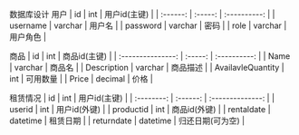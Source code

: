 数据库设计
用户
|    id    |   int   | 用户id(主键) |
| :------: | :-----: | :----------: |
| username | varchar |    用户名    |
| password | varchar |     密码     |
|   role   | varchar |   用户角色   |

商品
|        id         |   int   | 商品id(主键) |
| :---------------: | :-----: | :----------: |
|       Name        | varchar |    商品名    |
|    Description    | varchar |   商品描述   |
| AvailavleQuantity |   int   |   可用数量   |
|       Price       | decimal |     价格     |

租赁情况
|     id     |   int    |   用户id(主键)   |
| :--------: | :------: | :--------------: |
|   userid   |   int    |   用户id(外键)   |
| productid  |   int    |   商品id(外键)   |
| rentaldate | datetime |     租赁日期     |
| returndate | datetime | 归还日期(可为空) |